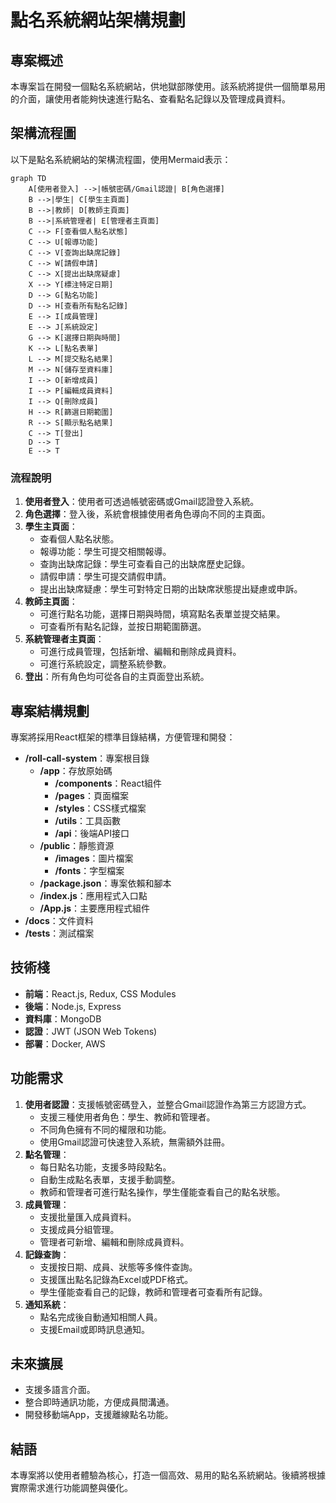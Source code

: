 # 點名系統網站架構規劃

## 專案概述
本專案旨在開發一個點名系統網站，供地獄部隊使用。該系統將提供一個簡單易用的介面，讓使用者能夠快速進行點名、查看點名記錄以及管理成員資料。

## 架構流程圖
以下是點名系統網站的架構流程圖，使用Mermaid表示：

```mermaid
graph TD
    A[使用者登入] -->|帳號密碼/Gmail認證| B[角色選擇]
    B -->|學生| C[學生主頁面]
    B -->|教師| D[教師主頁面]
    B -->|系統管理者| E[管理者主頁面]
    C --> F[查看個人點名狀態]
    C --> U[報導功能]
    C --> V[查詢出缺席記錄]
    C --> W[請假申請]
    C --> X[提出出缺席疑慮]
    X --> Y[標注特定日期]
    D --> G[點名功能]
    D --> H[查看所有點名記錄]
    E --> I[成員管理]
    E --> J[系統設定]
    G --> K[選擇日期與時間]
    K --> L[點名表單]
    L --> M[提交點名結果]
    M --> N[儲存至資料庫]
    I --> O[新增成員]
    I --> P[編輯成員資料]
    I --> Q[刪除成員]
    H --> R[篩選日期範圍]
    R --> S[顯示點名結果]
    C --> T[登出]
    D --> T
    E --> T
```

### 流程說明
1. **使用者登入**：使用者可透過帳號密碼或Gmail認證登入系統。
2. **角色選擇**：登入後，系統會根據使用者角色導向不同的主頁面。
3. **學生主頁面**：
   - 查看個人點名狀態。
   - 報導功能：學生可提交相關報導。
   - 查詢出缺席記錄：學生可查看自己的出缺席歷史記錄。
   - 請假申請：學生可提交請假申請。
   - 提出出缺席疑慮：學生可對特定日期的出缺席狀態提出疑慮或申訴。
4. **教師主頁面**：
   - 可進行點名功能，選擇日期與時間，填寫點名表單並提交結果。
   - 可查看所有點名記錄，並按日期範圍篩選。
5. **系統管理者主頁面**：
   - 可進行成員管理，包括新增、編輯和刪除成員資料。
   - 可進行系統設定，調整系統參數。
6. **登出**：所有角色均可從各自的主頁面登出系統。

## 專案結構規劃
專案將採用React框架的標準目錄結構，方便管理和開發：

- **/roll-call-system**：專案根目錄
  - **/app**：存放原始碼
    - **/components**：React組件
    - **/pages**：頁面檔案
    - **/styles**：CSS樣式檔案
    - **/utils**：工具函數
    - **/api**：後端API接口
  - **/public**：靜態資源
    - **/images**：圖片檔案
    - **/fonts**：字型檔案
  - **/package.json**：專案依賴和腳本
  - **/index.js**：應用程式入口點
  - **/App.js**：主要應用程式組件
- **/docs**：文件資料
- **/tests**：測試檔案

## 技術棧
- **前端**：React.js, Redux, CSS Modules
- **後端**：Node.js, Express
- **資料庫**：MongoDB
- **認證**：JWT (JSON Web Tokens)
- **部署**：Docker, AWS

## 功能需求
1. **使用者認證**：支援帳號密碼登入，並整合Gmail認證作為第三方認證方式。
   - 支援三種使用者角色：學生、教師和管理者。
   - 不同角色擁有不同的權限和功能。
   - 使用Gmail認證可快速登入系統，無需額外註冊。
2. **點名管理**：
   - 每日點名功能，支援多時段點名。
   - 自動生成點名表單，支援手動調整。
   - 教師和管理者可進行點名操作，學生僅能查看自己的點名狀態。
3. **成員管理**：
   - 支援批量匯入成員資料。
   - 支援成員分組管理。
   - 管理者可新增、編輯和刪除成員資料。
4. **記錄查詢**：
   - 支援按日期、成員、狀態等多條件查詢。
   - 支援匯出點名記錄為Excel或PDF格式。
   - 學生僅能查看自己的記錄，教師和管理者可查看所有記錄。
5. **通知系統**：
   - 點名完成後自動通知相關人員。
   - 支援Email或即時訊息通知。

## 未來擴展
- 支援多語言介面。
- 整合即時通訊功能，方便成員間溝通。
- 開發移動端App，支援離線點名功能。

## 結語
本專案將以使用者體驗為核心，打造一個高效、易用的點名系統網站。後續將根據實際需求進行功能調整與優化。
